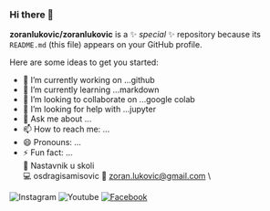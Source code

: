 ### Hi there 👋


**zoranlukovic/zoranlukovic** is a ✨ _special_ ✨ repository because its `README.md` (this file) appears on your GitHub profile.

Here are some ideas to get you started:

- 🔭 I’m currently working on ...github
- 🌱 I’m currently learning ...markdown
- 👯 I’m looking to collaborate on ...google colab
- 🤔 I’m looking for help with ...jupyter
- 💬 Ask me about ...
- 📫 How to reach me: ...
- 😄 Pronouns: ...
- ⚡ Fun fact: ... \
:office: Nastavnik u skoli \
:computer: osdragisamisovic
:email: zoran.lukovic@gmail.com \

![Instagram](https://user-images.githubusercontent.com/96352499/217493357-24fc0189-6cd2-4b96-a2da-801a9cf00c14.png)
![Youtube](https://user-images.githubusercontent.com/96352499/217493380-4971a232-8e41-4ca6-bf62-28ac36b79a76.png)
[![Facebook](https://user-images.githubusercontent.com/96352499/217493406-0434b2ad-7e9c-4b2b-9fb1-7ca393096e0d.png)](www.facebook.com)
